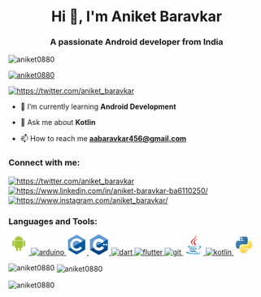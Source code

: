 <h1 align="center">Hi 👋, I'm Aniket Baravkar</h1>
<h3 align="center">A passionate Android developer from India</h3>

<p align="left"> <img src="https://komarev.com/ghpvc/?username=aniket0880&label=Profile%20views&color=0e75b6&style=flat" alt="aniket0880" /> </p>

<p align="left"> <a href="https://github.com/ryo-ma/github-profile-trophy"><img src="https://github-profile-trophy.vercel.app/?username=aniket0880" alt="aniket0880" /></a> </p>

<p align="left"> <a href="https://twitter.com/https://twitter.com/aniket_baravkar" target="blank"><img src="https://img.shields.io/twitter/follow/https://twitter.com/aniket_baravkar?logo=twitter&style=for-the-badge" alt="https://twitter.com/aniket_baravkar" /></a> </p>

- 🌱 I’m currently learning **Android Development**

- 💬 Ask me about **Kotlin**

- 📫 How to reach me **aabaravkar456@gmail.com**

<h3 align="left">Connect with me:</h3>
<p align="left">
<a href="https://twitter.com/https://twitter.com/aniket_baravkar" target="blank"><img align="center" src="https://raw.githubusercontent.com/rahuldkjain/github-profile-readme-generator/master/src/images/icons/Social/twitter.svg" alt="https://twitter.com/aniket_baravkar" height="30" width="40" /></a>
<a href="https://linkedin.com/in/https://www.linkedin.com/in/aniket-baravkar-ba6110250/" target="blank"><img align="center" src="https://raw.githubusercontent.com/rahuldkjain/github-profile-readme-generator/master/src/images/icons/Social/linked-in-alt.svg" alt="https://www.linkedin.com/in/aniket-baravkar-ba6110250/" height="30" width="40" /></a>
<a href="https://instagram.com/https://www.instagram.com/aniket_baravkar/" target="blank"><img align="center" src="https://raw.githubusercontent.com/rahuldkjain/github-profile-readme-generator/master/src/images/icons/Social/instagram.svg" alt="https://www.instagram.com/aniket_baravkar/" height="30" width="40" /></a>
</p>

<h3 align="left">Languages and Tools:</h3>
<p align="left"> <a href="https://developer.android.com" target="_blank" rel="noreferrer"> <img src="https://raw.githubusercontent.com/devicons/devicon/master/icons/android/android-original-wordmark.svg" alt="android" width="40" height="40"/> </a> <a href="https://www.arduino.cc/" target="_blank" rel="noreferrer"> <img src="https://cdn.worldvectorlogo.com/logos/arduino-1.svg" alt="arduino" width="40" height="40"/> </a> <a href="https://www.cprogramming.com/" target="_blank" rel="noreferrer"> <img src="https://raw.githubusercontent.com/devicons/devicon/master/icons/c/c-original.svg" alt="c" width="40" height="40"/> </a> <a href="https://www.w3schools.com/cpp/" target="_blank" rel="noreferrer"> <img src="https://raw.githubusercontent.com/devicons/devicon/master/icons/cplusplus/cplusplus-original.svg" alt="cplusplus" width="40" height="40"/> </a> <a href="https://dart.dev" target="_blank" rel="noreferrer"> <img src="https://www.vectorlogo.zone/logos/dartlang/dartlang-icon.svg" alt="dart" width="40" height="40"/> </a> <a href="https://flutter.dev" target="_blank" rel="noreferrer"> <img src="https://www.vectorlogo.zone/logos/flutterio/flutterio-icon.svg" alt="flutter" width="40" height="40"/> </a> <a href="https://git-scm.com/" target="_blank" rel="noreferrer"> <img src="https://www.vectorlogo.zone/logos/git-scm/git-scm-icon.svg" alt="git" width="40" height="40"/> </a> <a href="https://www.java.com" target="_blank" rel="noreferrer"> <img src="https://raw.githubusercontent.com/devicons/devicon/master/icons/java/java-original.svg" alt="java" width="40" height="40"/> </a> <a href="https://kotlinlang.org" target="_blank" rel="noreferrer"> <img src="https://www.vectorlogo.zone/logos/kotlinlang/kotlinlang-icon.svg" alt="kotlin" width="40" height="40"/> </a> <a href="https://www.python.org" target="_blank" rel="noreferrer"> <img src="https://raw.githubusercontent.com/devicons/devicon/master/icons/python/python-original.svg" alt="python" width="40" height="40"/> </a> </p>

<p><img align="left" src="https://github-readme-stats.vercel.app/api/top-langs?username=aniket0880&show_icons=true&locale=en&layout=compact" alt="aniket0880" /></p>

<p>&nbsp;<img align="center" src="https://github-readme-stats.vercel.app/api?username=aniket0880&show_icons=true&locale=en" alt="aniket0880" /></p>

<p><img align="center" src="https://github-readme-streak-stats.herokuapp.com/?user=aniket0880&" alt="aniket0880" /></p>
